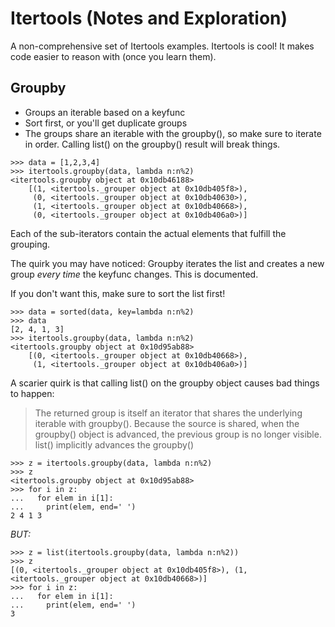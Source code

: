 # Itertools (Notes and Exploration)

A non-comprehensive set of Itertools examples.
Itertools is cool! It makes code easier to reason with (once you learn them). 

## Groupby
- Groups an iterable based on a keyfunc
- Sort first, or you'll get duplicate groups
- The groups share an iterable with the groupby(), so make sure to iterate in order. Calling list() on the groupby() result will break things.

```
>>> data = [1,2,3,4]
>>> itertools.groupby(data, lambda n:n%2)
<itertools.groupby object at 0x10db46188>
    [(1, <itertools._grouper object at 0x10db405f8>), 
     (0, <itertools._grouper object at 0x10db40630>), 
     (1, <itertools._grouper object at 0x10db40668>), 
     (0, <itertools._grouper object at 0x10db406a0>)]
```
Each of the sub-iterators contain the actual elements that fulfill the grouping.

The quirk you may have noticed: Groupby iterates the list and creates a new group *every time* the keyfunc changes. This is documented.

If you don't want this, make sure to sort the list first!
```
>>> data = sorted(data, key=lambda n:n%2)
>>> data
[2, 4, 1, 3]
>>> itertools.groupby(data, lambda n:n%2)
<itertools.groupby object at 0x10d95ab88>
    [(0, <itertools._grouper object at 0x10db40668>), 
     (1, <itertools._grouper object at 0x10db406a0>)]
```
A scarier quirk is that calling list() on the groupby object causes bad things to happen:
> The returned group is itself an iterator that shares the underlying iterable with groupby(). Because the source is shared, when the groupby() object is advanced, the previous group is no longer visible.
list() implicitly advances the groupby()
```
>>> z = itertools.groupby(data, lambda n:n%2)
>>> z
<itertools.groupby object at 0x10d95ab88>
>>> for i in z:
...   for elem in i[1]:
...     print(elem, end=' ')
2 4 1 3
```
*BUT:*
```
>>> z = list(itertools.groupby(data, lambda n:n%2))
>>> z
[(0, <itertools._grouper object at 0x10db405f8>), (1, <itertools._grouper object at 0x10db40668>)]
>>> for i in z:
...   for elem in i[1]:
...     print(elem, end=' ')
3
```
